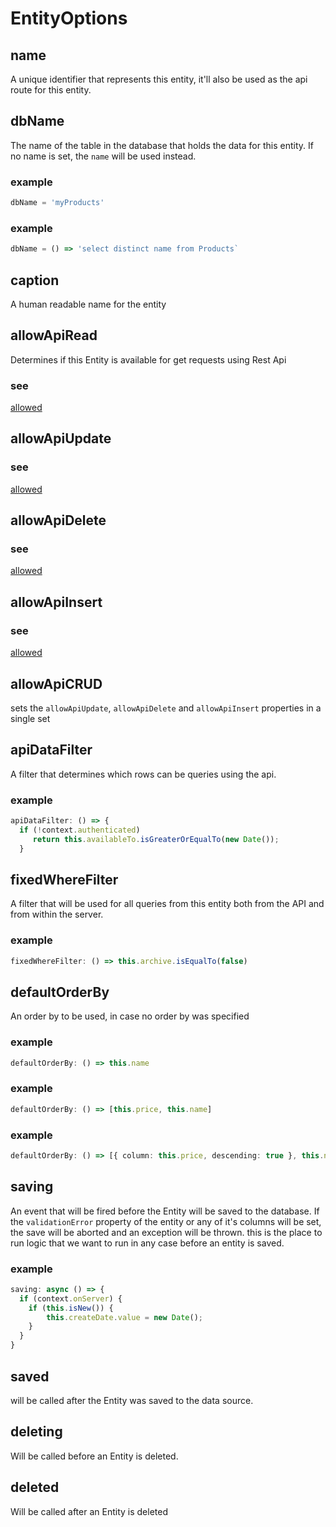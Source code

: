 # EntityOptions
## name
A unique identifier that represents this entity, it'll also be used as the api route for this entity.
## dbName
The name of the table in the database that holds the data for this entity.
If no name is set, the `name` will be used instead.
### example
```ts
dbName = 'myProducts'
```

### example
```ts
dbName = () => 'select distinct name from Products`
```

## caption
A human readable name for the entity
## allowApiRead
Determines if this Entity is available for get requests using Rest Api
### see
[allowed](http://remult-ts.github.io/guide/allowed.html)
## allowApiUpdate
### see
[allowed](http://remult-ts.github.io/guide/allowed.html)
## allowApiDelete
### see
[allowed](http://remult-ts.github.io/guide/allowed.html)
## allowApiInsert
### see
[allowed](http://remult-ts.github.io/guide/allowed.html)
## allowApiCRUD
sets  the `allowApiUpdate`, `allowApiDelete` and `allowApiInsert` properties in a single set
## apiDataFilter
A filter that determines which rows can be queries using the api.
### example
```ts
apiDataFilter: () => {
  if (!context.authenticated)
     return this.availableTo.isGreaterOrEqualTo(new Date());
  }
```

## fixedWhereFilter
A filter that will be used for all queries from this entity both from the API and from within the server.
### example
```ts
fixedWhereFilter: () => this.archive.isEqualTo(false)
```

## defaultOrderBy
An order by to be used, in case no order by was specified
### example
```ts
defaultOrderBy: () => this.name
```

### example
```ts
defaultOrderBy: () => [this.price, this.name]
```

### example
```ts
defaultOrderBy: () => [{ column: this.price, descending: true }, this.name]
```

## saving
An event that will be fired before the Entity will be saved to the database.
If the `validationError` property of the entity or any of it's columns will be set, the save will be aborted and an exception will be thrown.
this is the place to run logic that we want to run in any case before an entity is saved.
### example
```ts
saving: async () => {
  if (context.onServer) {
    if (this.isNew()) {
        this.createDate.value = new Date();
    }
  }
}
```

## saved
will be called after the Entity was saved to the data source.
## deleting
Will be called before an Entity is deleted.
## deleted
Will be called after an Entity is deleted
